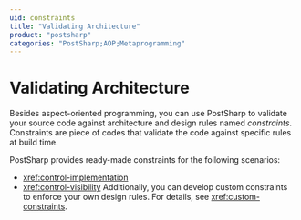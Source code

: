 ```yaml
---
uid: constraints
title: "Validating Architecture"
product: "postsharp"
categories: "PostSharp;AOP;Metaprogramming"
---
```

# Validating Architecture

Besides aspect-oriented programming, you can use PostSharp to validate your source code against architecture and design rules named *constraints*. Constraints are piece of codes that validate the code against specific rules at build time. 

PostSharp provides ready-made constraints for the following scenarios:

* <xref:control-implementation>
* <xref:control-visibility>
Additionally, you can develop custom constraints to enforce your own design rules. For details, see <xref:custom-constraints>. 

